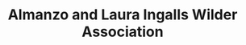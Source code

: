 ---
layout: repo
title: "Almanzo and Laura Ingalls Wilder Association"
id: 21285
permalink: repos/21285/
---
